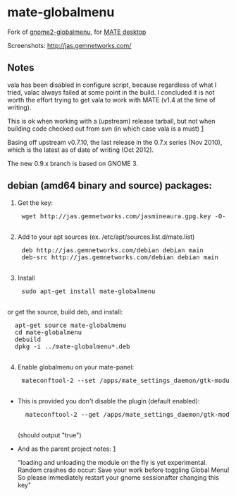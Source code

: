 mate-globalmenu
===============

Fork of [gnome2-globalmenu](http://code.google.com/p/gnome2-globalmenu), for [MATE desktop](http://mate-desktop.org/)

Screenshots: http://jas.gemnetworks.com/

Notes
--
vala has been disabled in configure script, because regardless of what I tried,
valac always failed at some point in the build. I concluded it is not worth the
effort trying to get vala to work with MATE (v1.4 at the time of writing).

This is ok when working with a (upstream) release tarball, but not when building
code checked out from svn (in which case vala is a must) [1]

Basing off upstream v0.7.10, the last release in the 0.7.x series (Nov 2010), 
which is the latest as of date of writing (Oct 2012).

The new 0.9.x branch is based on GNOME 3.

debian (amd64 binary and source) packages:
--

1. Get the key:

    <pre>
    wget http://jas.gemnetworks.com/jasmineaura.gpg.key -O- | sudo apt-key add -
    </pre>

2. Add to your apt sources (ex. /etc/apt/sources.list.d/mate.list)

    <pre>
    deb http://jas.gemnetworks.com/debian debian main
    deb-src http://jas.gemnetworks.com/debian debian main
    </pre>

3. Install

    <pre>
    sudo apt-get install mate-globalmenu
    </pre>

  or get the source, build deb, and install:

  <pre>
  apt-get source mate-globalmenu
  cd mate-globalmenu
  debuild
  dpkg -i ../mate-globalmenu*.deb
  </pre>

4. Enable globalmenu on your mate-panel:

    <pre>
    mateconftool-2 --set /apps/mate_settings_daemon/gtk-modules/globalmenu-mate-panel --type bool true
    </pre>

* This is provided you don't disable the plugin (default enabled):

    <pre>
    mateconftool-2 --get /apps/mate_settings_daemon/gtk-modules/globalmenu-plugin
    </pre>
    (should output "true")


* And as the parent project notes: [1]

    "loading and unloading the module on the fly is yet experimental. Random crashes
do occur: Save your work before toggling Global Menu! So please immediately 
restart your gnome sessionafter changing this key"

  [1]: http://code.google.com/p/gnome2-globalmenu/wiki/BuildFromSource

